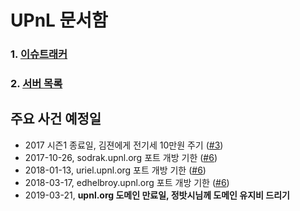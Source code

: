 UPnL 문서함
========

### 1. [이슈트래커](https://github.com/upnl/issues/issues)
### 2. [서버 목록](server.md)

주요 사건 예정일
--------
- 2017 시즌1 종료일, 김젼에게 전기세 10만원 주기 ([#3])
- 2017-10-26, sodrak.upnl.org 포트 개방 기한 ([#6])
- 2018-01-13, uriel.upnl.org 포트 개방 기한 ([#6])
- 2018-03-17, edhelbroy.upnl.org 포트 개방 기한 ([#6])
- 2019-03-21, **upnl.org 도메인 만료일, 정밧시님께 도메인 유지비 드리기**

[#3]: https://github.com/upnl/work/issues/3
[#6]: https://github.com/upnl/work/issues/6
